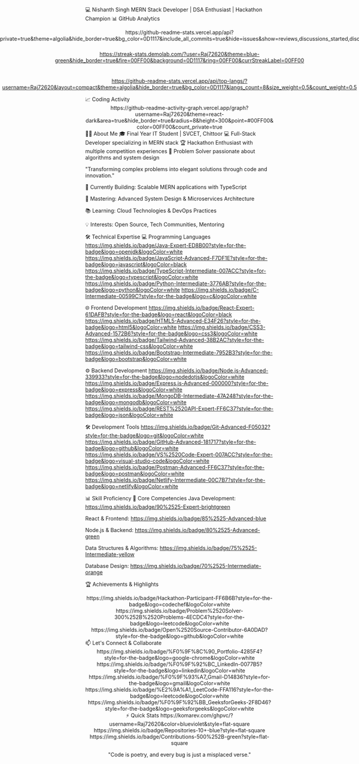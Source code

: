 💻 Nishanth Singh
MERN Stack Developer | DSA Enthusiast | Hackathon Champion
📊 GitHub Analytics
<div align="center" style="display: flex; gap: 10px; flex-wrap: wrap; justify-content: center;">
https://github-readme-stats.vercel.app/api?username=Raj72620&show_icons=true&count_private=true&theme=algolia&hide_border=true&bg_color=0D1117&include_all_commits=true&hide=issues&show=reviews,discussions_started,discussions_answered,prs_merged&line_height=24

https://streak-stats.demolab.com/?user=Raj72620&theme=blue-green&hide_border=true&fire=00FF00&background=0D1117&ring=00FF00&currStreakLabel=00FF00

https://github-readme-stats.vercel.app/api/top-langs/?username=Raj72620&layout=compact&theme=algolia&hide_border=true&bg_color=0D1117&langs_count=8&size_weight=0.5&count_weight=0.5

</div>
📈 Coding Activity
<div align="center">
https://github-readme-activity-graph.vercel.app/graph?username=Raj72620&theme=react-dark&area=true&hide_border=true&radius=8&height=300&point=#00FF00&color=00FF00&count_private=true

</div>
👨‍💻 About Me
🎓 Final Year IT Student | SVCET, Chittoor
💻 Full-Stack Developer specializing in MERN stack
🏆 Hackathon Enthusiast with multiple competition experiences
🚀 Problem Solver passionate about algorithms and system design

"Transforming complex problems into elegant solutions through code and innovation."

🔭 Currently Building: Scalable MERN applications with TypeScript

🌱 Mastering: Advanced System Design & Microservices Architecture

📚 Learning: Cloud Technologies & DevOps Practices

💡 Interests: Open Source, Tech Communities, Mentoring

🛠️ Technical Expertise
💻 Programming Languages
https://img.shields.io/badge/Java-Expert-ED8B00?style=for-the-badge&logo=openjdk&logoColor=white
https://img.shields.io/badge/JavaScript-Advanced-F7DF1E?style=for-the-badge&logo=javascript&logoColor=black
https://img.shields.io/badge/TypeScript-Intermediate-007ACC?style=for-the-badge&logo=typescript&logoColor=white
https://img.shields.io/badge/Python-Intermediate-3776AB?style=for-the-badge&logo=python&logoColor=white
https://img.shields.io/badge/C-Intermediate-00599C?style=for-the-badge&logo=c&logoColor=white

🌐 Frontend Development
https://img.shields.io/badge/React-Expert-61DAFB?style=for-the-badge&logo=react&logoColor=black
https://img.shields.io/badge/HTML5-Advanced-E34F26?style=for-the-badge&logo=html5&logoColor=white
https://img.shields.io/badge/CSS3-Advanced-1572B6?style=for-the-badge&logo=css3&logoColor=white
https://img.shields.io/badge/Tailwind-Advanced-38B2AC?style=for-the-badge&logo=tailwind-css&logoColor=white
https://img.shields.io/badge/Bootstrap-Intermediate-7952B3?style=for-the-badge&logo=bootstrap&logoColor=white

⚙️ Backend Development
https://img.shields.io/badge/Node.js-Advanced-339933?style=for-the-badge&logo=nodedotjs&logoColor=white
https://img.shields.io/badge/Express.js-Advanced-000000?style=for-the-badge&logo=express&logoColor=white
https://img.shields.io/badge/MongoDB-Intermediate-47A248?style=for-the-badge&logo=mongodb&logoColor=white
https://img.shields.io/badge/REST%2520API-Expert-FF6C37?style=for-the-badge&logo=json&logoColor=white

🛠️ Development Tools
https://img.shields.io/badge/Git-Advanced-F05032?style=for-the-badge&logo=git&logoColor=white
https://img.shields.io/badge/GitHub-Advanced-181717?style=for-the-badge&logo=github&logoColor=white
https://img.shields.io/badge/VS%2520Code-Expert-007ACC?style=for-the-badge&logo=visual-studio-code&logoColor=white
https://img.shields.io/badge/Postman-Advanced-FF6C37?style=for-the-badge&logo=postman&logoColor=white
https://img.shields.io/badge/Netlify-Intermediate-00C7B7?style=for-the-badge&logo=netlify&logoColor=white

📊 Skill Proficiency
🚀 Core Competencies
Java Development: https://img.shields.io/badge/90%2525-Expert-brightgreen

React & Frontend: https://img.shields.io/badge/85%2525-Advanced-blue

Node.js & Backend: https://img.shields.io/badge/80%2525-Advanced-green

Data Structures & Algorithms: https://img.shields.io/badge/75%2525-Intermediate-yellow

Database Design: https://img.shields.io/badge/70%2525-Intermediate-orange

🏆 Achievements & Highlights
<div align="center">
https://img.shields.io/badge/Hackathon-Participant-FF6B6B?style=for-the-badge&logo=codechef&logoColor=white
https://img.shields.io/badge/Problem%2520Solver-300%252B%2520Problems-4ECDC4?style=for-the-badge&logo=leetcode&logoColor=white
https://img.shields.io/badge/Open%2520Source-Contributor-6A0DAD?style=for-the-badge&logo=github&logoColor=white

</div>
📫 Let's Connect & Collaborate
<div align="center">
https://img.shields.io/badge/%F0%9F%8C%90_Portfolio-4285F4?style=for-the-badge&logo=google-chrome&logoColor=white
https://img.shields.io/badge/%F0%9F%92%BC_LinkedIn-0077B5?style=for-the-badge&logo=linkedin&logoColor=white
https://img.shields.io/badge/%F0%9F%93%A7_Gmail-D14836?style=for-the-badge&logo=gmail&logoColor=white
https://img.shields.io/badge/%E2%9A%A1_LeetCode-FFA116?style=for-the-badge&logo=leetcode&logoColor=white
https://img.shields.io/badge/%F0%9F%92%BB_GeeksforGeeks-2F8D46?style=for-the-badge&logo=geeksforgeeks&logoColor=white

</div>
<div align="center">
⚡ Quick Stats
https://komarev.com/ghpvc/?username=Raj72620&color=blueviolet&style=flat-square
https://img.shields.io/badge/Repositories-10+-blue?style=flat-square
https://img.shields.io/badge/Contributions-500%252B-green?style=flat-square

"Code is poetry, and every bug is just a misplaced verse."

</div>
